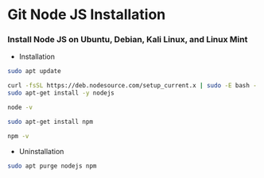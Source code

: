 # Git Node JS Installation

### Install Node JS on Ubuntu, Debian, Kali Linux, and Linux Mint

- Installation
```bash
sudo apt update
```
```bash
curl -fsSL https://deb.nodesource.com/setup_current.x | sudo -E bash -
sudo apt-get install -y nodejs
```
```bash
node -v
```
```bash
sudo apt-get install npm
```
```bash
npm -v
```

- Uninstallation
```bash
sudo apt purge nodejs npm
```